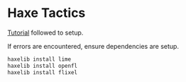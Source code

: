 # Haxe Tactics

[Tutorial](https://haxeflixel.com/documentation/install-haxeflixel/) followed to setup.

If errors are encountered, ensure dependencies are setup.

```bash
haxelib install lime
haxelib install openfl
haxelib install flixel
```
